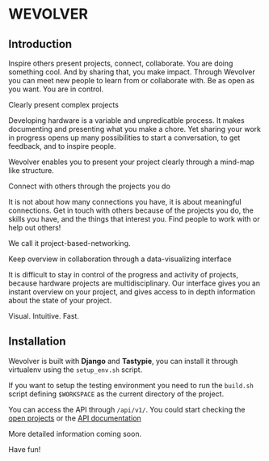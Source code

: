 WEVOLVER
========

Introduction
------------

Inspire others
present projects, connect, collaborate.
You are doing something cool. And by sharing that, you make impact.
Through Wevolver you can meet new people to learn from or collaborate with.
Be as open as you want. You are in control.

Clearly present complex projects

Developing hardware is a variable and unpredicatble process.
It makes documenting and presenting what you make a chore. Yet sharing your work
in progress opens up many possibilities to start a conversation, to get feedback, and to inspire people.

Wevolver enables you to present your project clearly through a mind-map like structure.

Connect with others through the projects you do

It is not about how many connections you have, it is about meaningful connections.
Get in touch with others because of the projects you do, the skills you have,
and the things that interest you. Find people to work with or help out others!

We call it project-based-networking.

Keep overview in collaboration through a data-visualizing interface

It is difficult to stay in control of the progress and activity of projects,
because hardware projects are multidisciplinary. Our interface gives you an instant
overview on your project, and gives access to in depth information about the state of your project.

Visual. Intuitive. Fast.

Installation
------------

Wevolver is built with **Django** and **Tastypie**, you can install it through virtualenv using
the `setup_env.sh` script.

If you want to setup the testing environment you need to run the `build.sh` script defining `$WORKSPACE` as
the current directory of the project.

You can access the API through `/api/v1/`. You could start checking the [open projects][projects] or the [API documentation][api_documentation]

More detailed information coming soon.

Have fun!

[projects]: http://localhost:8000/api/v1/project/?open=true
[api_documentation]: http://localhost:8000/api/doc/
